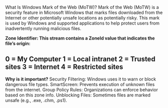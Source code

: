 What Is Windows Mark of the Web (MoTW)?
Mark of the Web (MoTW) is a security feature in Microsoft Windows that marks files downloaded from the Internet or other potentially unsafe locations as potentially risky. 
This mark is used by Windows and supported applications to help protect users from inadvertently running malicious files.

**Zone Identifier: This stream contains a ZoneId value that indicates the file’s origin:**

0 = My Computer
1 = Local intranet
2 = Trusted sites
3 = Internet
4 = Restricted sites
------------
**Why is it important?**
Security Filtering: Windows uses it to warn or block dangerous file types.
SmartScreen: Prevents execution of unknown files from the internet.
Group Policy Rules: Organizations can enforce behavior based on this zone info.
Unblocking Files: Sometimes files are marked unsafe (e.g., .exe, .chm, .ps1).
